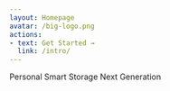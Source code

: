 ```yaml
---
layout: Homepage
avatar: /big-logo.png
actions:
- text: Get Started →
  link: /intro/
---
```


Personal Smart Storage Next Generation
